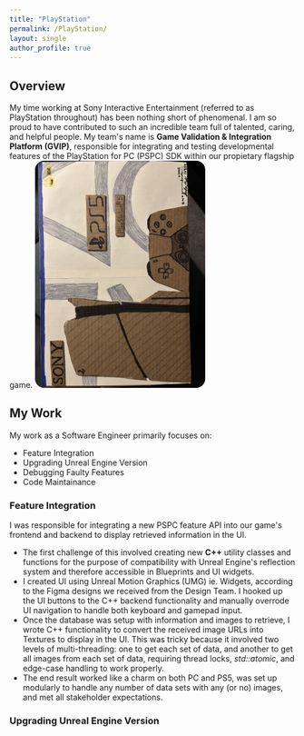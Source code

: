 ```yaml
---
title: "PlayStation"
permalink: /PlayStation/
layout: single
author_profile: true
---
```

## Overview

My time working at Sony Interactive Entertainment (referred to as PlayStation throughout) has been nothing short of phenomenal. I am so proud to have contributed to such an incredible team full of talented, caring, and helpful people. My team's name is **Game Validation & Integration Platform (GVIP)**, responsible for integrating and testing developmental features of the PlayStation for PC (PSPC) SDK within our propietary flagship game.
<img src="/assets/images/CardboardPS5.JPG" alt="Cardboard PS5" style="border-radius: 16px; width: 300px;">

## My Work

My work as a Software Engineer primarily focuses on:
- Feature Integration
- Upgrading Unreal Engine Version
- Debugging Faulty Features
- Code Maintainance

### Feature Integration

I was responsible for integrating a new PSPC feature API into our game's frontend and backend to display retrieved information in the UI. 
- The first challenge of this involved creating new **C++** utility classes and functions for the purpose of compatibility with Unreal Engine's reflection system and therefore accessible in Blueprints and UI widgets.
- I created UI using Unreal Motion Graphics (UMG) ie. Widgets, according to the Figma designs we received from the Design Team. I hooked up the UI buttons to the C++ backend functionality and manually overrode UI navigation to handle both keyboard and gamepad input.
- Once the database was setup with information and images to retrieve, I wrote C++ functionality to convert the received image URLs into Textures to display in the UI. This was tricky because it involved two levels of multi-threading: one to get each set of data, and another to get all images from each set of data, requiring thread locks, *std::atomic*, and edge-case handling to work properly.
- The end result worked like a charm on both PC and PS5, was set up modularly to handle any number of data sets with any (or no) images, and met all stakeholder expectations.

### Upgrading Unreal Engine Version

